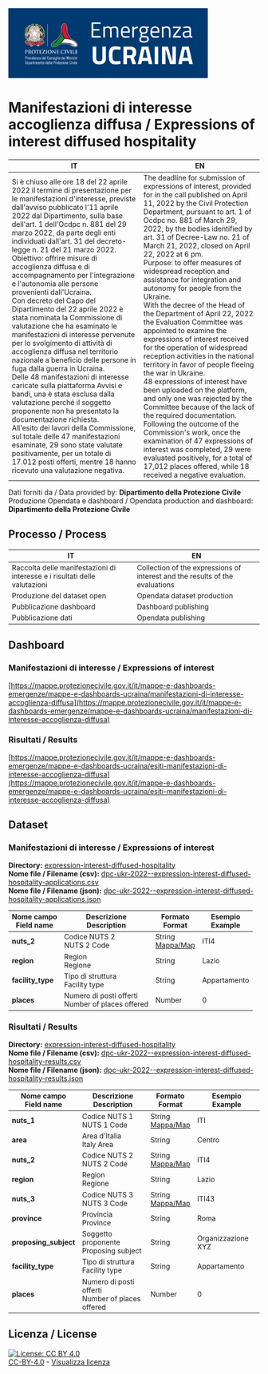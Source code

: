 <img src="../assets/images/dpcUKR2022.png" alt="DPC Emergenza Ucraina 2022" data-canonical-src="../assets/images/dpcUKR2022.png" width="400" />

# Manifestazioni di interesse accoglienza diffusa / Expressions of interest diffused hospitality

| IT|EN|
|-|-|
|Si è chiuso alle ore 18 del 22 aprile 2022 il termine di presentazione per le manifestazioni d'interesse, previste dall'avviso pubblicato l'11 aprile 2022 dal Dipartimento, sulla base dell'art. 1 dell'Ocdpc n. 881 del 29 marzo 2022, da parte degli enti individuati dall'art. 31 del decreto-legge n. 21 del 21 marzo 2022.<br>Obiettivo: offrire misure di accoglienza diffusa e di accompagnamento per l'integrazione e l'autonomia alle persone provenienti dall'Ucraina.<br>Con decreto del Capo del Dipartimento del 22 aprile 2022 è stata nominata la Commissione di valutazione che ha esaminato le manifestazioni di interesse pervenute per lo svolgimento di attività di accoglienza diffusa nel territorio nazionale a beneficio delle persone in fuga dalla guerra in Ucraina. <br>Delle 48 manifestazioni di interesse caricate sulla piattaforma Avvisi e bandi, una è stata esclusa dalla valutazione perché il soggetto proponente non ha presentato la documentazione richiesta.<br>All'esito dei lavori della Commissione, sul totale delle 47 manifestazioni esaminate, 29 sono state valutate positivamente, per un totale di 17.012 posti offerti, mentre 18 hanno ricevuto una valutazione negativa.|The deadline for submission of expressions of interest, provided for in the call published on April 11, 2022 by the Civil Protection Department, pursuant to art. 1 of Ocdpc no. 881 of March 29, 2022, by the bodies identified by art. 31 of Decree-Law no. 21 of March 21, 2022, closed on April 22, 2022 at 6 pm.<br>Purpose: to offer measures of widespread reception and assistance for integration and autonomy for people from the Ukraine.<br>With the decree of the Head of the Department of April 22, 2022 the Evaluation Committee was appointed to examine the expressions of interest received for the operation of widespread reception activities in the national territory in favor of people fleeing the war in Ukraine.<br>48 expressions of interest have been uploaded on the platform, and only one was rejected by the Committee because of the lack of the required documentation.<br>Following the outcome of the Commission's work, once the examination of 47 expressions of interest was completed, 29 were evaluated positively, for a total of 17,012 places offered, while 18 received a negative evaluation.|

Dati forniti da / Data provided by: **Dipartimento della Protezione Civile**<br>
Produzione Opendata e dashboard / Opendata production and dashboard: **Dipartimento della Protezione Civile**

## Processo / Process

| IT|EN|
|-|-|
|Raccolta delle manifestazioni di interesse e i risultati delle valutazioni|Collection of the expressions of interest and the results of the evaluations|
|Produzione del dataset open|Opendata dataset production|
|Pubblicazione dashboard|Dashboard publishing|
|Pubblicazione dati|Opendata publishing|

## Dashboard

### Manifestazioni di interesse / Expressions of interest
[https://mappe.protezionecivile.gov.it/it/mappe-e-dashboards-emergenze/mappe-e-dashboards-ucraina/manifestazioni-di-interesse-accoglienza-diffusa](https://mappe.protezionecivile.gov.it/it/mappe-e-dashboards-emergenze/mappe-e-dashboards-ucraina/manifestazioni-di-interesse-accoglienza-diffusa)

### Risultati / Results
[https://mappe.protezionecivile.gov.it/it/mappe-e-dashboards-emergenze/mappe-e-dashboards-ucraina/esiti-manifestazioni-di-interesse-accoglienza-diffusa](https://mappe.protezionecivile.gov.it/it/mappe-e-dashboards-emergenze/mappe-e-dashboards-ucraina/esiti-manifestazioni-di-interesse-accoglienza-diffusa)


## Dataset

### Manifestazioni di interesse / Expressions of interest
**Directory:**  [expression-interest-diffused-hospitality](../data/expression-interest-diffused-hospitality/)<br>
**Nome file / Filename (csv):** [dpc-ukr-2022--expression-interest-diffused-hospitality-applications.csv](../data/expression-interest-diffused-hospitality/dpc-ukr-2022--expression-interest-diffused-hospitality-applications.csv)<br>
**Nome file / Filename (json):** [dpc-ukr-2022--expression-interest-diffused-hospitality-applications.json](../data/expression-interest-diffused-hospitality/dpc-ukr-2022--expression-interest-diffused-hospitality-applications.json)<br>

|Nome campo<br>Field name|Descrizione<br>Description|Formato<br>Format|Esempio<br>Example|
|-|-|-|-|
|**nuts_2**|Codice NUTS 2<br>NUTS 2 Code|String<br>[Mappa/Map](https://ec.europa.eu/statistical-atlas/viewer/?config=typologies.json&ch=NUTS,NUTS2021&mids=BKGCNT,NUTS2021L2,CNTOVL&o=1,1,0.7&center=50.00754,19.98211,3&lcis=NUTS2021L2&)|ITI4|
|**region**|Region<br>Regione|String|Lazio|
|**facility_type**|Tipo di struttura<br>Facility type|String|Appartamento|
|**places**|Numero di posti offerti<br>Number of places offered|Number|0|

### Risultati / Results
**Directory:**  [expression-interest-diffused-hospitality](../data/expression-interest-diffused-hospitality/)<br>
**Nome file / Filename (csv):** [dpc-ukr-2022--expression-interest-diffused-hospitality-results.csv](../data/expression-interest-diffused-hospitality/dpc-ukr-2022--expression-interest-diffused-hospitality-results.csv)<br>
**Nome file / Filename (json):** [dpc-ukr-2022--expression-interest-diffused-hospitality-results.json](../data/expression-interest-diffused-hospitality/dpc-ukr-2022--expression-interest-diffused-hospitality-results.json)<br>

|Nome campo<br>Field name|Descrizione<br>Description|Formato<br>Format|Esempio<br>Example|
|-|-|-|-|
|**nuts_1**|Codice NUTS 1<br>NUTS 1 Code|String<br>[Mappa/Map](https://ec.europa.eu/statistical-atlas/viewer/?config=typologies.json&ch=NUTS,NUTS2021&mids=BKGCNT,NUTS2021L1,CNTOVL&o=1,1,0.7&center=50.00754,19.98211,3&lcis=NUTS2021L1&)|ITI|
|**area**|Area d'Italia<br>Italy Area|String|Centro|
|**nuts_2**|Codice NUTS 2<br>NUTS 2 Code|String<br>[Mappa/Map](https://ec.europa.eu/statistical-atlas/viewer/?config=typologies.json&ch=NUTS,NUTS2021&mids=BKGCNT,NUTS2021L2,CNTOVL&o=1,1,0.7&center=50.00754,19.98211,3&lcis=NUTS2021L2&)|ITI4|
|**region**|Region<br>Regione|String|Lazio|
|**nuts_3**|Codice NUTS 3<br>NUTS 3 Code|String<br>[Mappa/Map](https://ec.europa.eu/statistical-atlas/viewer/?config=typologies.json&ch=NUTS,NUTS2021&mids=BKGCNT,NUTS2021L3,CNTOVL&o=1,1,0.7&center=50.00754,19.98211,3&lcis=NUTS2021L3&)|ITI43|
|**province**|Provincia<br>Province|String|Roma|
|**proposing_subject**|Soggetto proponente<br>Proposing subject|String|Organizzazione XYZ|
|**facility_type**|Tipo di struttura<br>Facility type|String|Appartamento|
|**places**|Numero di posti offerti<br>Number of places offered|Number|0|

## Licenza / License

[![License: CC BY 4.0](https://img.shields.io/badge/License-CC_BY_4.0-lightgrey.svg)](https://creativecommons.org/licenses/by/4.0/)<br>
[CC-BY-4.0](https://creativecommons.org/licenses/by/4.0/deed.it) - [Visualizza licenza](https://github.com/pcm-dpc/UKR-2022/blob/master/LICENSE)